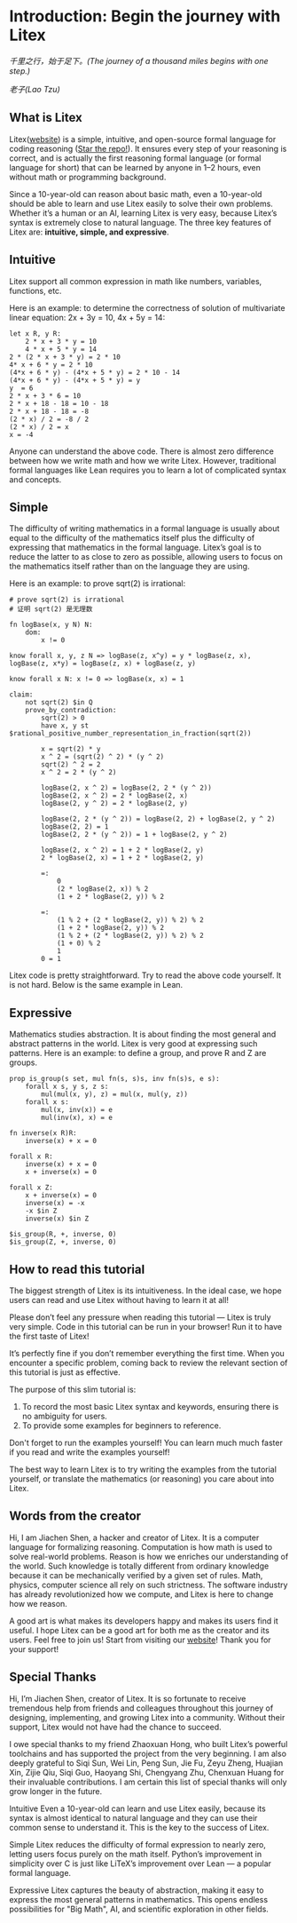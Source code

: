 # Introduction: Begin the journey with Litex

_千里之行，始于足下。(The journey of a thousand miles begins with one step.)_

_老子(Lao Tzu)_

## What is Litex

Litex([website](https://litexlang.com)) is a simple, intuitive, and open-source formal language for coding reasoning ([Star the repo!](https://github.com/litexlang/golitex)). It ensures every step of your reasoning is correct, and is actually the first reasoning formal language (or formal language for short) that can be learned by anyone in 1–2 hours, even without math or programming background.

Since a 10-year-old can reason about basic math, even a 10-year-old should be able to learn and use Litex easily to solve their own problems. Whether it’s a human or an AI, learning Litex is very easy, because Litex’s syntax is extremely close to natural language. The three key features of Litex are: **intuitive, simple, and expressive**.

## Intuitive

Litex support all common expression in math like numbers, variables, functions, etc. 

Here is an example: to determine the correctness of solution of multivariate linear equation: 2x + 3y = 10, 4x + 5y = 14:

```litex
let x R, y R:
    2 * x + 3 * y = 10
    4 * x + 5 * y = 14
2 * (2 * x + 3 * y) = 2 * 10
4* x + 6 * y = 2 * 10
(4*x + 6 * y) - (4*x + 5 * y) = 2 * 10 - 14
(4*x + 6 * y) - (4*x + 5 * y) = y
y  = 6
2 * x + 3 * 6 = 10
2 * x + 18 - 18 = 10 - 18
2 * x + 18 - 18 = -8
(2 * x) / 2 = -8 / 2
(2 * x) / 2 = x
x = -4
```

Anyone can understand the above code. There is almost zero difference between how we write math and how we write Litex. However, traditional formal languages like Lean requires you to learn a lot of complicated syntax and concepts.

## Simple

The difficulty of writing mathematics in a formal language is usually about equal to the difficulty of the mathematics itself plus the difficulty of expressing that mathematics in the formal language. Litex’s goal is to reduce the latter to as close to zero as possible, allowing users to focus on the mathematics itself rather than on the language they are using.

Here is an example: to prove sqrt(2) is irrational:

```litex
# prove sqrt(2) is irrational
# 证明 sqrt(2) 是无理数

fn logBase(x, y N) N:
    dom:
        x != 0

know forall x, y, z N => logBase(z, x^y) = y * logBase(z, x), logBase(z, x*y) = logBase(z, x) + logBase(z, y)

know forall x N: x != 0 => logBase(x, x) = 1

claim:
    not sqrt(2) $in Q
    prove_by_contradiction:
        sqrt(2) > 0
        have x, y st $rational_positive_number_representation_in_fraction(sqrt(2))
        
        x = sqrt(2) * y
        x ^ 2 = (sqrt(2) ^ 2) * (y ^ 2)
        sqrt(2) ^ 2 = 2
        x ^ 2 = 2 * (y ^ 2)

        logBase(2, x ^ 2) = logBase(2, 2 * (y ^ 2))     
        logBase(2, x ^ 2) = 2 * logBase(2, x)
        logBase(2, y ^ 2) = 2 * logBase(2, y)

        logBase(2, 2 * (y ^ 2)) = logBase(2, 2) + logBase(2, y ^ 2)
        logBase(2, 2) = 1
        logBase(2, 2 * (y ^ 2)) = 1 + logBase(2, y ^ 2)

        logBase(2, x ^ 2) = 1 + 2 * logBase(2, y)
        2 * logBase(2, x) = 1 + 2 * logBase(2, y)

        =:
            0
            (2 * logBase(2, x)) % 2            
            (1 + 2 * logBase(2, y)) % 2
            
        =:
            (1 % 2 + (2 * logBase(2, y)) % 2) % 2
            (1 + 2 * logBase(2, y)) % 2
            (1 % 2 + (2 * logBase(2, y)) % 2) % 2
            (1 + 0) % 2
            1
        0 = 1
```

Litex code is pretty straightforward. Try to read the above code yourself. It is not hard. Below is the same example in Lean.

## Expressive

Mathematics studies abstraction. It is about finding the most general and abstract patterns in the world. Litex is very good at expressing such patterns. Here is an example: to define a group, and prove R and Z are groups.

```litex
prop is_group(s set, mul fn(s, s)s, inv fn(s)s, e s):
    forall x s, y s, z s:
        mul(mul(x, y), z) = mul(x, mul(y, z))
    forall x s:
        mul(x, inv(x)) = e
        mul(inv(x), x) = e

fn inverse(x R)R:
    inverse(x) + x = 0

forall x R:
    inverse(x) + x = 0
    x + inverse(x) = 0

forall x Z:
    x + inverse(x) = 0
    inverse(x) = -x
    -x $in Z
    inverse(x) $in Z

$is_group(R, +, inverse, 0)
$is_group(Z, +, inverse, 0)
```

## How to read this tutorial

The biggest strength of Litex is its intuitiveness. In the ideal case, we hope users can read and use Litex without having to learn it at all! 

Please don’t feel any pressure when reading this tutorial — Litex is truly very simple. Code in this tutorial can be run in your browser! Run it to have the first taste of Litex!

It’s perfectly fine if you don’t remember everything the first time. When you encounter a specific problem, coming back to review the relevant section of this tutorial is just as effective.

The purpose of this slim tutorial is:

1. To record the most basic Litex syntax and keywords, ensuring there is no ambiguity for users.
2. To provide some examples for beginners to reference.

Don't forget to run the examples yourself! You can learn much much faster if you read and write the examples yourself!

The best way to learn Litex is to try writing the examples from the tutorial yourself, or translate the mathematics (or reasoning) you care about into Litex.

## Words from the creator

Hi, I am Jiachen Shen, a hacker and creator of Litex. It is a computer language for formalizing reasoning. Computation is how math is used to solve real-world problems. Reason is how we enriches our understanding of the world. Such knowledge is totally different from ordinary knowledge because it can be mechanically verified by a given set of rules. Math, physics, computer science all rely on such strictness. The software industry has already revolutionized how we compute, and Litex is here to change how we reason.

A good art is what makes its developers happy and makes its users find it useful. I hope Litex can be a good art for both me as the creator and its users. Feel free to join us! Start from visiting our [website](https://litexlang.com)! Thank you for your support!

## Special Thanks

Hi, I’m Jiachen Shen, creator of Litex. It is so fortunate to receive tremendous help from friends and colleagues throughout this journey of designing, implementing, and growing Litex into a community. Without their support, Litex would not have had the chance to succeed.

I owe special thanks to my friend Zhaoxuan Hong, who built Litex’s powerful toolchains and has supported the project from the very beginning. I am also deeply grateful to Siqi Sun, Wei Lin, Peng Sun, Jie Fu, Zeyu Zheng, Huajian Xin, Zijie Qiu, Siqi Guo, Haoyang Shi, Chengyang Zhu, Chenxuan Huang for their invaluable contributions. I am certain this list of special thanks will only grow longer in the future.


Intuitive
Even a 10-year-old can learn and use Litex easily, because its syntax is almost identical to natural language and they can use their common sense to understand it. This is the key to the success of Litex.

Simple
Litex reduces the difficulty of formal expression to nearly zero, letting users focus purely on the math itself. Python’s improvement in simplicity over C is just like LiTeX’s improvement over Lean — a popular formal language.


Expressive
Litex captures the beauty of abstraction, making it easy to express the most general patterns in mathematics. This opens endless possibilities for "Big Math", AI, and scientific exploration in other fields.
